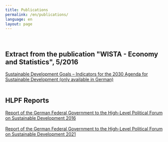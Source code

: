 ```yaml
---
title: Publications
permalink: /en/publications/
language: en
layout: page
---
```

<br>

## Extract from the publication "WISTA - Economy and Statistics", 5/2016

[Sustainable Development Goals – Indicators for the 2030 Agenda for Sustainable Development (only available in German)](https://sdg-indikatoren.de//public/wista_SDG.pdf)
<br><br>
## HLPF Reports

[Report of the German Federal Government to the High-Level Political Forum on Sustainable Development 2016](https://sdg-indikatoren.de//public/HLPF_Bericht.pdf)
<br><br>
[Report of the German Federal Government to the High-Level Political Forum on Sustainable Development 2021](https://sdg-indikatoren.de//public/HLPF_Bericht_2021.pdf)
